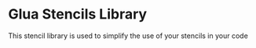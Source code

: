 # Glua Stencils Library
This stencil library is used to simplify the use of your stencils in your code
